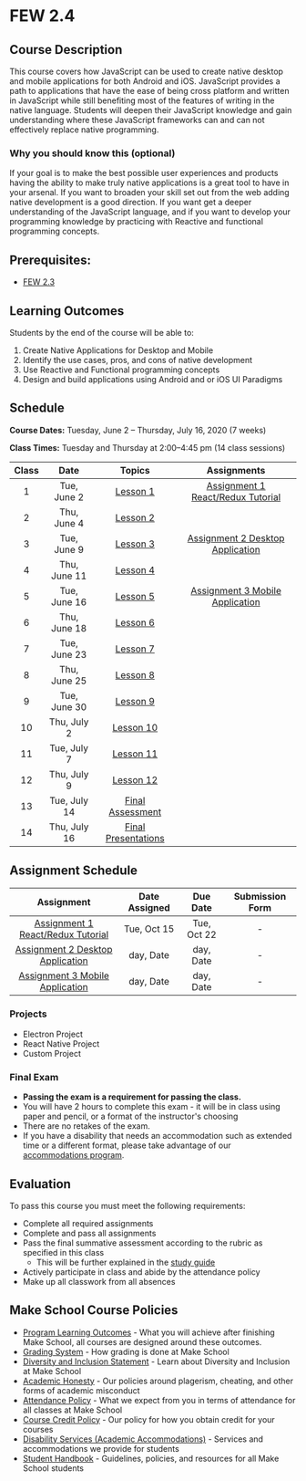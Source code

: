 # FEW 2.4

## Course Description

This course covers how JavaScript can be used to create native desktop and mobile applications for both Android and iOS. JavaScript provides a path to applications that have the ease of being cross platform and written in JavaScript while still benefiting most of the features of writing in the native language. Students will deepen their JavaScript knowledge and gain understanding where these JavaScript frameworks can and can not effectively replace native programming.

### Why you should know this (optional)

If your goal is to make the best possible user experiences and products having the ability to make truly native applications is a great tool to have in your arsenal. If you want to broaden your skill set out from the web adding native development is a good direction. If you want get a deeper understanding of the JavaScript language, and if you want to develop your programming knowledge by practicing with Reactive and functional programming concepts. 

## Prerequisites:  

- [FEW 2.3](https://github.com/Make-School-Courses/FEW-2.3-Single-Page-Web-Applications)

## Learning Outcomes

Students by the end of the course will be able to:

1. Create Native Applications for Desktop and Mobile
1. Identify the use cases, pros, and cons of native development
1. Use Reactive and Functional programming concepts
1. Design and build applications using Android and or iOS UI Paradigms

## Schedule

**Course Dates:** Tuesday, June 2 – Thursday, July 16, 2020 (7 weeks)

**Class Times:** Tuesday and Thursday at 2:00–4:45 pm (14 class sessions)

| Class | Date | Topics | Assignments |
|:-----:|:----:|:------:|:-----------:|
|  1 |  Tue, June 2  | [Lesson 1](Lessons/Lesson-01.md) | [Assignment 1 React/Redux Tutorial](Assignments/Assignment-1-react-redux.md) |
|  2 |  Thu, June 4  | [Lesson 2](Lessons/Lesson-02.md) |  |
|  3 |  Tue, June 9  | [Lesson 3](Lessons/Lesson-03.md) | [Assignment 2 Desktop Application](Assignments/Assignment-2-desktop-app.md) |
|  4 |  Thu, June 11 | [Lesson 4](Lessons/Lesson-04.md) |  |
|  5 |  Tue, June 16 | [Lesson 5](Lessons/Lesson-05.md) | [Assignment 3 Mobile Application](Assignments/Assignment-3-mobile-app.md) |
|  6 |  Thu, June 18 | [Lesson 6](Lessons/Lesson-06.md) |  |
|  7 |  Tue, June 23 | [Lesson 7](Lessons/Lesson-07.md) |  |
|  8 |  Thu, June 25 | [Lesson 8](Lessons/Lesson-08.md) |  |
|  9 |  Tue, June 30 | [Lesson 9](Lessons/Lesson-09.md) |  |
| 10 |  Thu, July 2  | [Lesson 10](Lessons/Lesson-10.md)|  |
| 11 |  Tue, July 7  | [Lesson 11](Lessons/Lesson-11.md)|  |
| 12 |  Thu, July 9  | [Lesson 12](Lessons/Lesson-12.md)|  |
| 13 |  Tue, July 14 | [Final Assessment](Lessons/Lesson-14.md) |  |
| 14 |  Thu, July 16 | [Final Presentations](Lessons/Lesson-14.md) |  |

## Assignment Schedule 

| Assignment | Date Assigned | Due Date | Submission Form |
|:----------:|:-------------:|:--------:|:---------------:|
| [Assignment 1 React/Redux Tutorial](Assignments/Assignment-1-react-redux.md) | Tue, Oct 15 | Tue, Oct 22 | - |
| [Assignment 2 Desktop Application](Assignments/Assignment-2-desktop-app.md) | day, Date | day, Date | - |
| [Assignment 3 Mobile Application](Assignments/Assignment-3-mobile-app.md) | day, Date | day, Date | - |

### Projects

- Electron Project
- React Native Project
- Custom Project

### Final Exam

-  **Passing the exam is a requirement for passing the class.**
- You will have 2 hours to complete this exam - it will be in class using paper and pencil, or a format of the instructor's choosing
- There are no retakes of the exam.
- If you have a disability that needs an accommodation such as extended time or a different format, please take advantage of our [accommodations program](make.sc/disability-policy).

## Evaluation

To pass this course you must meet the following requirements:

- Complete all required assignments 
- Complete and pass all assignments
- Pass the final summative assessment according to the rubric as specified in this class
    - This will be further explained in the [study guide](ADD_STUDY_GUIDE_LNK)
- Actively participate in class and abide by the attendance policy
- Make up all classwork from all absences

## Make School Course Policies

- [Program Learning Outcomes](https://make.sc/program-learning-outcomes) - What you will achieve after finishing Make School, all courses are designed around these outcomes.
- [Grading System](https://make.sc/grading-system) - How grading is done at Make School
- [Diversity and Inclusion Statement](https://make.sc/diversity-and-inclusion-statement) - Learn about Diversity and Inclusion at Make School
- [Academic Honesty](https://make.sc/academic-honesty-policy) - Our policies around plagerism, cheating, and other forms of academic misconduct 
- [Attendance Policy](https://make.sc/attendance-policy) - What we expect from you in terms of attendance for all classes at Make School
- [Course Credit Policy](https://make.sc/course-credit-policy) - Our policy for how you obtain credit for your courses
- [Disability Services (Academic Accommodations)](https://make.sc/disability-services) - Services and accommodations we provide for students
- [Student Handbook](https://make.sc/student-handbook) - Guidelines, policies, and resources for all Make School students
